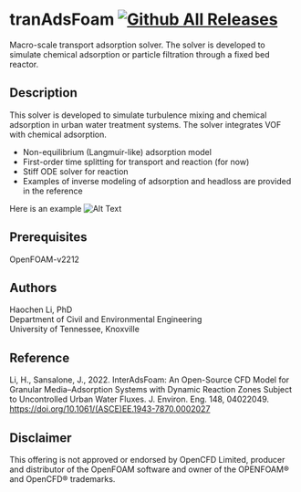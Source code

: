 # tranAdsFoam [![Github All Releases](https://img.shields.io/github/downloads/Rdfing/interAdsFoam/total.svg)]()

Macro-scale transport adsorption solver. The solver is developed to simulate chemical adsorption or particle filtration through a fixed bed reactor.

## Description
This solver is developed to simulate turbulence mixing and chemical adsorption in urban water treatment systems. The solver integrates VOF with chemical adsorption.
- Non-equilibrium (Langmuir-like) adsorption model 
- First-order time splitting for transport and reaction (for now)
- Stiff ODE solver for reaction
- Examples of inverse modeling of adsorption and headloss are provided in the reference

Here is an example 
![Alt Text](https://github.com/Rdfing/interAdsFoam/blob/main/example.gif)

## Prerequisites
OpenFOAM-v2212

## Authors
Haochen Li, PhD <br />
Department of Civil and Environmental Engineering <br />
University of Tennessee, Knoxville

## Reference
Li, H., Sansalone, J., 2022. InterAdsFoam: An Open-Source CFD Model for Granular Media–Adsorption Systems with Dynamic Reaction Zones Subject to Uncontrolled Urban Water Fluxes. J. Environ. Eng. 148, 04022049. https://doi.org/10.1061/(ASCE)EE.1943-7870.0002027

## Disclaimer
This offering is not approved or endorsed by OpenCFD Limited, producer and distributor of the OpenFOAM software and owner of the OPENFOAM®  and OpenCFD®  trademarks.
